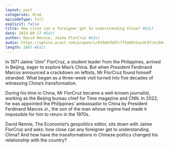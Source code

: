 ```yaml
---
layout: post
categories: drum
episodeType: full
explicit: false
title: How close can a foreigner get to understanding China? #Edit
date: 2024-09-17 #Edit
author: David Rennie, Jaime FlorCruz #Edit
audio: https://sphinx.acast.com/p/open/s/633ebf6dfc7f5a0012acdc97/e/66e9a7bb075fcb2b8fbf5cbd/media.mp3?tk=eyJ1aWQiOiJDQUFTIiwidGsiOiJlT3l4Q2hjciIsImFkcyI6ZmFsc2UsInNwb25zIjpmYWxzZSwidCI6IjJlODRlMDg2LTAyZTUtNGM4MS1iZjQwLTU4NzlkZWU5YjlmZCIsImluIjoiaHR0cHM6Ly9hdGVhbS1wZWdhc3VzLXB1YmxpYy1idWNrZXQtc3RhZ2luZy5zMy1ldS13ZXN0LTEuYW1hem9uYXdzLmNvbS9hdWRpby9pbnRyb19lbXB0eS5tcDMiLCJvdXQiOiJodHRwczovL2F0ZWFtLXBlZ2FzdXMtcHVibGljLWJ1Y2tldC1zdGFnaW5nLnMzLWV1LXdlc3QtMS5hbWF6b25hd3MuY29tL2F1ZGlvL291dHJvX2VtcHR5Lm1wMyIsInN0YXR1cyI6InByaXZhdGUifQ==&sig=KqVjR-qEoMWIP8_gPX9iserXNSLL5ODbrj_A3_6HW5c #Edit
length: 2667 #Edit
---
```

In 1971 Jaime “Jimi” FlorCruz, a student leader from the Philippines, arrived in Beijing, eager to explore Mao’s China. But when President Ferdinand Marcos announced a crackdown on leftists, Mr FlorCruz found himself stranded. What began as a three-week visit turned into five decades of witnessing China’s transformation.

During his time in China, Mr FlorCruz became a well-known journalist, working as the Beijing bureau chief for Time magazine and CNN. In 2022, he was appointed the Philippines’ ambassador to China by President Ferdinand Marcos Jr., the son of the man whose regime had made it impossible for him to return in the 1970s.

David Rennie, The Economist’s geopolitics editor, sits down with Jaime FlorCruz and asks: how close can any foreigner get to understanding China? And how have the transformations in Chinese politics changed his relationship with the country?